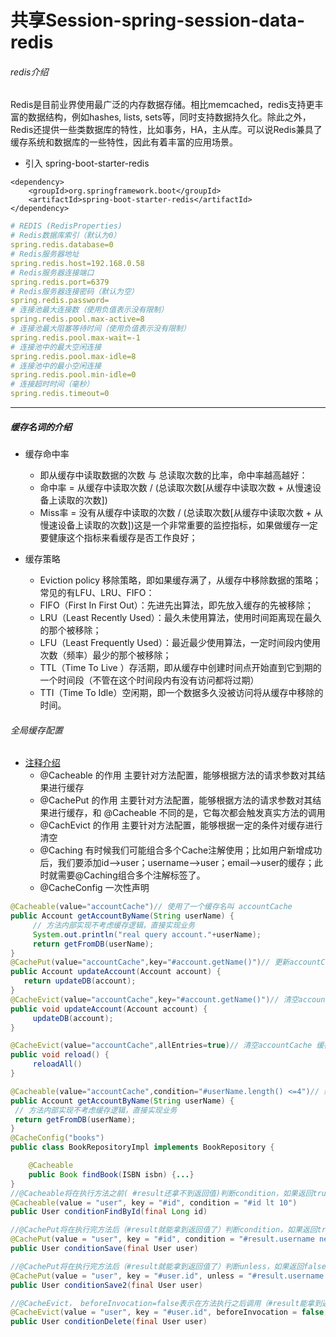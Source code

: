 # 共享Session-spring-session-data-redis
###### redis介绍
Redis是目前业界使用最广泛的内存数据存储。相比memcached，redis支持更丰富的数据结构，例如hashes, lists, sets等，同时支持数据持久化。除此之外，Redis还提供一些类数据库的特性，比如事务，HA，主从库。可以说Redis兼具了缓存系统和数据库的一些特性，因此有着丰富的应用场景。  
* 引入 spring-boot-starter-redis  

```maven
<dependency>  
    <groupId>org.springframework.boot</groupId>  
    <artifactId>spring-boot-starter-redis</artifactId>  
</dependency>  
```

```yml
# REDIS (RedisProperties)
# Redis数据库索引（默认为0）
spring.redis.database=0  
# Redis服务器地址
spring.redis.host=192.168.0.58
# Redis服务器连接端口
spring.redis.port=6379  
# Redis服务器连接密码（默认为空）
spring.redis.password=
# 连接池最大连接数（使用负值表示没有限制）
spring.redis.pool.max-active=8  
# 连接池最大阻塞等待时间（使用负值表示没有限制）
spring.redis.pool.max-wait=-1  
# 连接池中的最大空闲连接
spring.redis.pool.max-idle=8  
# 连接池中的最小空闲连接
spring.redis.pool.min-idle=0  
# 连接超时时间（毫秒）
spring.redis.timeout=0
```
***
##### 缓存名词的介绍
* 缓存命中率
    * 即从缓存中读取数据的次数 与 总读取次数的比率，命中率越高越好： 
    * 命中率 = 从缓存中读取次数 / (总读取次数[从缓存中读取次数 + 从慢速设备上读取的次数]) 
    * Miss率 = 没有从缓存中读取的次数 / (总读取次数[从缓存中读取次数 + 从慢速设备上读取的次数])这是一个非常重要的监控指标，如果做缓存一定要健康这个指标来看缓存是否工作良好；

* 缓存策略
    * Eviction policy 移除策略，即如果缓存满了，从缓存中移除数据的策略；常见的有LFU、LRU、FIFO： 
    * FIFO（First In First Out）：先进先出算法，即先放入缓存的先被移除； 
    * LRU（Least Recently Used）：最久未使用算法，使用时间距离现在最久的那个被移除； 
    * LFU（Least Frequently Used）：最近最少使用算法，一定时间段内使用次数（频率）最少的那个被移除；
    * TTL（Time To Live ）存活期，即从缓存中创建时间点开始直到它到期的一个时间段（不管在这个时间段内有没有访问都将过期）
    * TTI（Time To Idle）空闲期，即一个数据多久没被访问将从缓存中移除的时间。
###### 全局缓存配置
* [注释介绍](http://blog.csdn.net/whatlookingfor/article/details/51833378)
    * @Cacheable 的作用 主要针对方法配置，能够根据方法的请求参数对其结果进行缓存
    * @CachePut 的作用 主要针对方法配置，能够根据方法的请求参数对其结果进行缓存，和 @Cacheable 不同的是，它每次都会触发真实方法的调用
    * @CachEvict 的作用 主要针对方法配置，能够根据一定的条件对缓存进行清空
    * @Caching 有时候我们可能组合多个Cache注解使用；比如用户新增成功后，我们要添加id–>user；username—>user；email—>user的缓存；此时就需要@Caching组合多个注解标签了。
    * @CacheConfig 一次性声明  
```java
@Cacheable(value="accountCache")// 使用了一个缓存名叫 accountCache 
public Account getAccountByName(String userName) {
     // 方法内部实现不考虑缓存逻辑，直接实现业务
     System.out.println("real query account."+userName); 
     return getFromDB(userName); 
}
@CachePut(value="accountCache",key="#account.getName()")// 更新accountCache 缓存
public Account updateAccount(Account account) { 
   return updateDB(account); 
} 
@CacheEvict(value="accountCache",key="#account.getName()")// 清空accountCache 缓存  
public void updateAccount(Account account) {
     updateDB(account); 
} 

@CacheEvict(value="accountCache",allEntries=true)// 清空accountCache 缓存
public void reload() {
     reloadAll()
}

@Cacheable(value="accountCache",condition="#userName.length() <=4")// 缓存名叫 accountCache 
public Account getAccountByName(String userName) { 
 // 方法内部实现不考虑缓存逻辑，直接实现业务
 return getFromDB(userName); 
}
@CacheConfig("books")
public class BookRepositoryImpl implements BookRepository {

    @Cacheable
    public Book findBook(ISBN isbn) {...}
}
//@Cacheable将在执行方法之前( #result还拿不到返回值)判断condition，如果返回true，则查缓存； 
@Cacheable(value = "user", key = "#id", condition = "#id lt 10")
public User conditionFindById(final Long id)  

//@CachePut将在执行完方法后（#result就能拿到返回值了）判断condition，如果返回true，则放入缓存； 
@CachePut(value = "user", key = "#id", condition = "#result.username ne 'zhang'")  
public User conditionSave(final User user)   

//@CachePut将在执行完方法后（#result就能拿到返回值了）判断unless，如果返回false，则放入缓存；（即跟condition相反）
@CachePut(value = "user", key = "#user.id", unless = "#result.username eq 'zhang'")
public User conditionSave2(final User user)   

//@CacheEvict， beforeInvocation=false表示在方法执行之后调用（#result能拿到返回值了）；且判断condition，如果返回true，则移除缓存；
@CacheEvict(value = "user", key = "#user.id", beforeInvocation = false, condition = "#result.username ne 'zhang'")  
public User conditionDelete(final User user)   
```